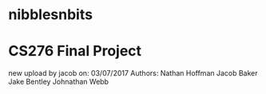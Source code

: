 # nibblesnbits
# CS276 Final Project
new upload by jacob on: 03/07/2017
 Authors:
  Nathan Hoffman
  Jacob Baker
  Jake Bentley
  Johnathan Webb
